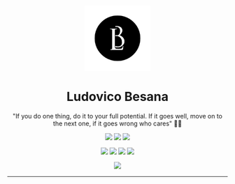 <div align="center">

<a href="https://www.ludovicobesana.com"><img src="images/lb.png" alt="Ludovico Besana" width="150" /></a>

# Ludovico Besana 

"If you do one thing, do it to your full potential. If it goes well, move on to the next one, if it goes wrong who cares" 💪🏻

[![](https://img.shields.io/badge/OS-PopOS-informational?style=flat&logo=linux&logoColor=white&color=42B5C3)](https://pop.system76.com/)
[![](https://img.shields.io/badge/Code-Python-informational?style=flat&logo=python&logoColor=white&color=FFDA4B)](https://www.python.org/)
[![](https://img.shields.io/badge/Editor-Atom-informational?style=flat&logo=atom&logoColor=white&color=8DCF8C)](https://atom.io/)

[![](https://img.shields.io/badge/-Facebook-informational?style=for-the-badge&logo=facebook&logoColor=white&color=3b5998)](https://facebook.com/ludovicobesana.profiloprivato)
[![](https://img.shields.io/badge/-Twitter-informational?style=for-the-badge&logo=twitter&logoColor=white&color=00aced)](https://twitter.com/ludovicobesana)
[![](https://img.shields.io/badge/-Instagram-informational?style=for-the-badge&logo=instagram&logoColor=white&color=C13584)](https://instagram.com/ludovicobesana)
[![](https://img.shields.io/badge/-Linkedin-informational?style=for-the-badge&logo=linkedin&logoColor=white&color=2867B2)](https://linkedin.com/in/ludovicobesana)

[![](https://img.shields.io/badge/-Discord-informational?style=for-the-badge&logo=discord&logoColor=white&color=7289da)](https://discord.gg/UDyWrds)


---


<!-- ## Coding Bunker

<a href="https://www.codingbunker.it"><img src="images/codingbunker.png" alt="Coding Bunker"></a> -->


<!-- ## Guides

- 
- 
- -->


<!-- ### Donate


[![Donate Paypal](https://img.shields.io/badge/donate-paypal-005EA6.svg?style=for-the-badge&logo=paypal)](https://www.paypal.me/ludovicobesana) ![Donate Github Sponsors](https://img.shields.io/badge/donate-sponsors-ea4aaa.svg?style=for-the-badge&logo=github) -->

</div>

